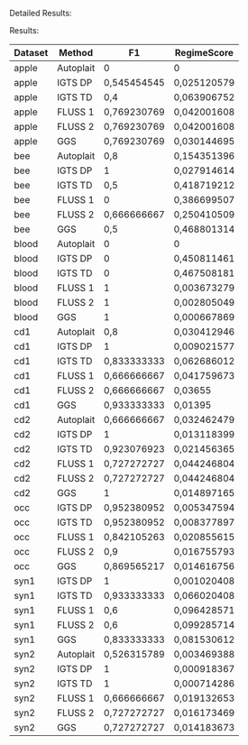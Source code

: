Detailed Results:

Results:

|   Dataset  |   Method     |   F1           |   RegimeScore  |
|------------|--------------|----------------|----------------|
|   apple    |   Autoplait  |   0            |   0            |
|   apple    |   IGTS DP    |   0,545454545  |   0,025120579  |
|   apple    |   IGTS TD    |   0,4          |   0,063906752  |
|   apple    |   FLUSS 1    |   0,769230769  |   0,042001608  |
|   apple    |   FLUSS 2    |   0,769230769  |   0,042001608  |
|   apple    |   GGS        |   0,769230769  |   0,030144695  |
|   bee      |   Autoplait  |   0,8          |   0,154351396  |
|   bee      |   IGTS DP    |   1            |   0,027914614  |
|   bee      |   IGTS TD    |   0,5          |   0,418719212  |
|   bee      |   FLUSS 1    |   0            |   0,386699507  |
|   bee      |   FLUSS 2    |   0,666666667  |   0,250410509  |
|   bee      |   GGS        |   0,5          |   0,468801314  |
|   blood    |   Autoplait  |   0            |   0            |
|   blood    |   IGTS DP    |   0            |   0,450811461  |
|   blood    |   IGTS TD    |   0            |   0,467508181  |
|   blood    |   FLUSS 1    |   1            |   0,003673279  |
|   blood    |   FLUSS 2    |   1            |   0,002805049  |
|   blood    |   GGS        |   1            |   0,000667869  |
|   cd1      |   Autoplait  |   0,8          |   0,030412946  |
|   cd1      |   IGTS DP    |   1            |   0,009021577  |
|   cd1      |   IGTS TD    |   0,833333333  |   0,062686012  |
|   cd1      |   FLUSS 1    |   0,666666667  |   0,041759673  |
|   cd1      |   FLUSS 2    |   0,666666667  |   0,03655      |
|   cd1      |   GGS        |   0,933333333  |   0,01395      |
|   cd2      |   Autoplait  |   0,666666667  |   0,032462479  |
|   cd2      |   IGTS DP    |   1            |   0,013118399  |
|   cd2      |   IGTS TD    |   0,923076923  |   0,021456365  |
|   cd2      |   FLUSS 1    |   0,727272727  |   0,044246804  |
|   cd2      |   FLUSS 2    |   0,727272727  |   0,044246804  |
|   cd2      |   GGS        |   1            |   0,014897165  |
|   occ      |   IGTS DP    |   0,952380952  |   0,005347594  |
|   occ      |   IGTS TD    |   0,952380952  |   0,008377897  |
|   occ      |   FLUSS 1    |   0,842105263  |   0,020855615  |
|   occ      |   FLUSS 2    |   0,9          |   0,016755793  |
|   occ      |   GGS        |   0,869565217  |   0,014616756  |
|   syn1     |   IGTS DP    |   1            |   0,001020408  |
|   syn1     |   IGTS TD    |   0,933333333  |   0,066020408  |
|   syn1     |   FLUSS 1    |   0,6          |   0,096428571  |
|   syn1     |   FLUSS 2    |   0,6          |   0,099285714  |
|   syn1     |   GGS        |   0,833333333  |   0,081530612  |
|   syn2     |   Autoplait  |   0,526315789  |   0,003469388  |
|   syn2     |   IGTS DP    |   1            |   0,000918367  |
|   syn2     |   IGTS TD    |   1            |   0,000714286  |
|   syn2     |   FLUSS 1    |   0,666666667  |   0,019132653  |
|   syn2     |   FLUSS 2    |   0,727272727  |   0,016173469  |
|   syn2     |   GGS        |   0,727272727  |   0,014183673  |

